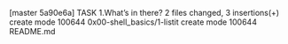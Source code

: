[master 5a90e6a] TASK 1.What’s in there?
 2 files changed, 3 insertions(+)
 create mode 100644 0x00-shell_basics/1-listit
 create mode 100644 README.md
